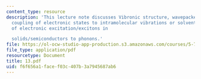 ```yaml
---
content_type: resource
description: 'This lecture note discusses Vibronic structure, wavepacket dynamics,
  coupling of electronic states to intramolecular vibrations or solvent, coupling
  of electronic excitation/excitons in

  solids/semiconductors to phonons.'
file: https://ol-ocw-studio-app-production.s3.amazonaws.com/courses/5-74-introductory-quantum-mechanics-ii-spring-2004/f6f656a1facef03c407b3a7945687ab6_13.pdf
file_type: application/pdf
resourcetype: Document
title: 13.pdf
uid: f6f656a1-face-f03c-407b-3a7945687ab6
---
```

